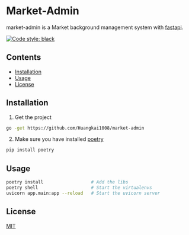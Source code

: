 # Market-Admin

market-admin is a Market background management system with [fastapi](https://fastapi.tiangolo.com/).

[![Code style: black](https://img.shields.io/badge/code%20style-black-000000.svg)](https://github.com/psf/black)


## Contents

- [Installation](#installation)
- [Usage](#Usage)
- [License](#License)

## Installation
1. Get the project
```bash
go -get https://github.com/Huangkai1008/market-admin
```

2. Make sure you have installed [poetry](https://github.com/sdispater/poetry)
```bash
pip install poetry
```

## Usage

```bash
poetry install                  # Add the libs
poetry shell                    # Start the virtualenvs
uvicorn app.main:app --reload   # Start the uvicorn server
```

## License
[MIT](https://www.mit-license.org/)
